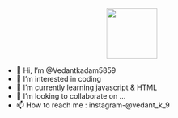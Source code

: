 <div id="header" align="center">
  <img src="https://media.giphy.com/media/M9gbBd9nbDrOTu1Mqx/giphy.gif" width="100"/>
</div>

- 👋 Hi, I’m @Vedantkadam5859
- 👀 I’m interested in coding
- 🌱 I’m currently learning javascript & HTML
- 💞️ I’m looking to collaborate on ...
- 📫 How to reach me : instagram-@vedant_k_9

<!---
Vedantkadam5859/Vedantkadam5859 is a ✨ special ✨ repository because its `README.md` (this file) appears on your GitHub profile.
You can click the Preview link to take a look at your changes.
--->
